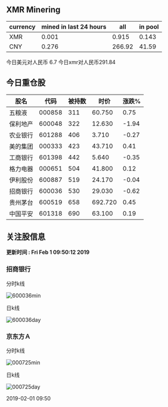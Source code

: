 ## XMR Minering

|currency|mined in last 24 hours|all|in pool|
|---|---|---|---|
|XMR|0.001|0.915|0.143|
|CNY|0.276|266.92|41.59|

今日美元对人民币 6.7	今日xmr对人民币291.84


## 今日重仓股 

|股名|代码|被持数|时价|涨跌%|
|---|---|---|---|---|
|五粮液|000858|311|60.750|0.75|
|保利地产|600048|322|12.630|-1.94|
|农业银行|601288|406|3.710|-0.27|
|美的集团|000333|423|43.710|0.41|
|工商银行|601398|442|5.640|-0.35|
|格力电器|000651|504|41.800|0.12|
|伊利股份|600887|519|24.170|-0.04|
|招商银行|600036|530|29.030|-0.62|
|贵州茅台|600519|658|692.720|0.45|
|中国平安|601318|690|63.100|0.19|

## 关注股信息
**更新时间 : Fri Feb  1 09:50:12 2019**
### 招商银行 
分时k线

![600036min](http://image.sinajs.cn/newchart/min/n/sh600036.gif)

日k线

![600036day](http://image.sinajs.cn/newchart/daily/n/sh600036.gif)

### 京东方Ａ 
分时k线

![000725min](http://image.sinajs.cn/newchart/min/n/sz000725.gif)

日k线

![000725day](http://image.sinajs.cn/newchart/daily/n/sz000725.gif)

2019-02-01 09:50
